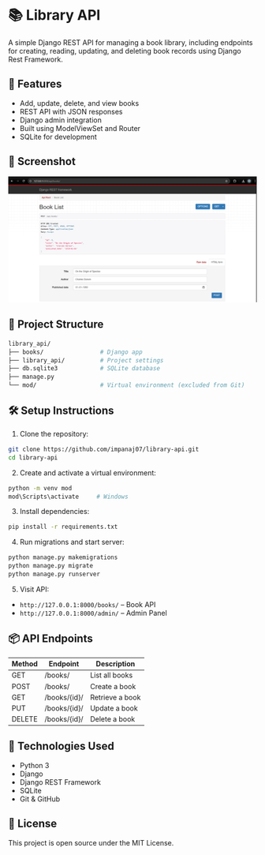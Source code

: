 # 📚 Library API

A simple Django REST API for managing a book library, including endpoints for creating, reading, updating, and deleting book records using Django Rest Framework.

## 🚀 Features

- Add, update, delete, and view books
- REST API with JSON responses
- Django admin integration
- Built using ModelViewSet and Router
- SQLite for development

## 📸 Screenshot

![Book List API View](screenshots/booklist.png)


## 📂 Project Structure

```bash
library_api/
├── books/                # Django app
├── library_api/          # Project settings
├── db.sqlite3            # SQLite database
├── manage.py
└── mod/                  # Virtual environment (excluded from Git)
```

## 🛠️ Setup Instructions

1. Clone the repository:
```bash
git clone https://github.com/impanaj07/library-api.git
cd library-api
```

2. Create and activate a virtual environment:
```bash
python -m venv mod
mod\Scripts\activate     # Windows
```

3. Install dependencies:
```bash
pip install -r requirements.txt
```

4. Run migrations and start server:
```bash
python manage.py makemigrations
python manage.py migrate
python manage.py runserver
```

5. Visit API:
- `http://127.0.0.1:8000/books/` – Book API
- `http://127.0.0.1:8000/admin/` – Admin Panel

## 📦 API Endpoints

| Method | Endpoint        | Description       |
|--------|-----------------|-------------------|
| GET    | /books/         | List all books    |
| POST   | /books/         | Create a book     |
| GET    | /books/{id}/    | Retrieve a book   |
| PUT    | /books/{id}/    | Update a book     |
| DELETE | /books/{id}/    | Delete a book     |

## 🧪 Technologies Used

- Python 3
- Django
- Django REST Framework
- SQLite
- Git & GitHub

## 🔐 License

This project is open source under the MIT License.
